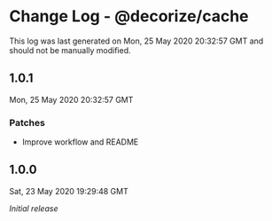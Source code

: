 # Change Log - @decorize/cache

This log was last generated on Mon, 25 May 2020 20:32:57 GMT and should not be manually modified.

## 1.0.1
Mon, 25 May 2020 20:32:57 GMT

### Patches

- Improve workflow and README

## 1.0.0
Sat, 23 May 2020 19:29:48 GMT

*Initial release*

